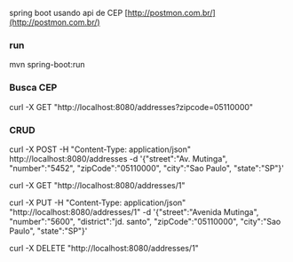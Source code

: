 spring boot usando api de CEP [http://postmon.com.br/](http://postmon.com.br/)

### run
mvn spring-boot:run


### Busca CEP
curl -X GET "http://localhost:8080/addresses?zipcode=05110000"

### CRUD
curl -X POST  -H "Content-Type: application/json" http://localhost:8080/addresses -d '{"street":"Av. Mutinga", "number":"5452", "zipCode":"05110000", "city":"Sao Paulo", "state":"SP"}'

curl -X GET "http://localhost:8080/addresses/1"

curl -X PUT -H "Content-Type: application/json" "http://localhost:8080/addresses/1"  -d '{"street":"Avenida Mutinga", "number":"5600", "district":"jd. santo", "zipCode":"05110000", "city":"Sao Paulo", "state":"SP"}'

curl -X DELETE "http://localhost:8080/addresses/1"

